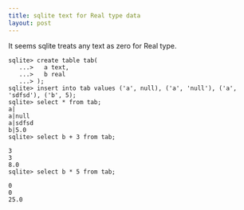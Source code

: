 ```yaml
---
title: sqlite text for Real type data
layout: post
---
```


It seems sqlite treats any text as zero for Real type.

```
sqlite> create table tab(
   ...>   a text,
   ...>   b real
   ...> );
sqlite> insert into tab values ('a', null), ('a', 'null'), ('a', 'sdfsd'), ('b', 5);
sqlite> select * from tab;
a|
a|null
a|sdfsd
b|5.0
sqlite> select b + 3 from tab;                                                  

3
3
8.0
sqlite> select b * 5 from tab;

0
0
25.0
```
